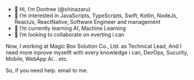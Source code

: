- 👋 Hi, I’m Dontree (@shinazaru)
- 👀 I’m interested in JavaScripts, TypeScripts, Swift, Kotlin, NodeJs, ReactJs, ReactNative, Software Engineer and management
- 🌱 I’m currently learning AI, Machine Learning
- 💞️ I’m looking to collaborate on everting i can

<!---
shinazaru/shinazaru is a ✨ special ✨ repository because its `README.md` (this file) appears on your GitHub profile.
You can click the Preview link to take a look at your changes.
--->

Now, I working at Magic Box Solution Co., Ltd. as Technical Lead, 
And I need more inprove myselft with every knowledge i can, 
DevOps, Sucurity, Mobile, WebApp Ai... etc.

So, if you need help. email to me.
